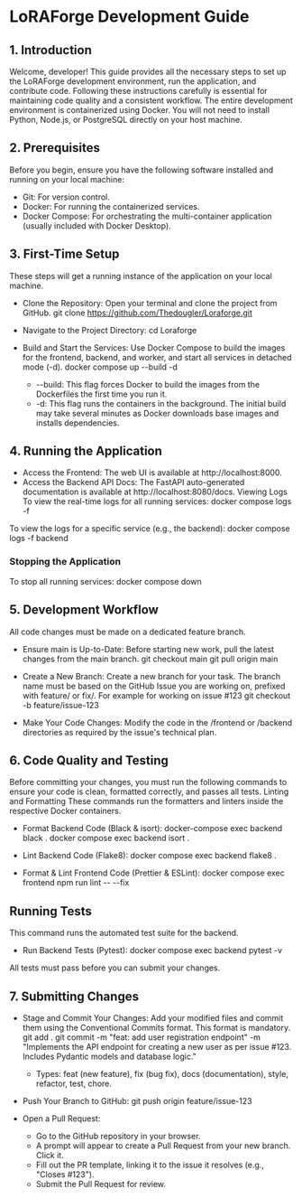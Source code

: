 # LoRAForge Development Guide
## 1. Introduction
Welcome, developer! This guide provides all the necessary steps to set up the LoRAForge development environment, run the application, and contribute code. Following these instructions carefully is essential for maintaining code quality and a consistent workflow.
The entire development environment is containerized using Docker. You will not need to install Python, Node.js, or PostgreSQL directly on your host machine.
## 2. Prerequisites
Before you begin, ensure you have the following software installed and running on your local machine:
 * Git: For version control.
 * Docker: For running the containerized services.
 * Docker Compose: For orchestrating the multi-container application (usually included with Docker Desktop).
## 3. First-Time Setup
These steps will get a running instance of the application on your local machine.
 * Clone the Repository:
   Open your terminal and clone the project from GitHub.
   git clone https://github.com/Thedougler/Loraforge.git

 * Navigate to the Project Directory:
   cd Loraforge

 * Build and Start the Services:
   Use Docker Compose to build the images for the frontend, backend, and worker, and start all services in detached mode (-d).
   docker compose up --build -d

   * --build: This flag forces Docker to build the images from the Dockerfiles the first time you run it.
   * -d: This flag runs the containers in the background.
The initial build may take several minutes as Docker downloads base images and installs dependencies.
## 4. Running the Application
 * Access the Frontend: The web UI is available at http://localhost:8000.
 * Access the Backend API Docs: The FastAPI auto-generated documentation is available at http://localhost:8080/docs.
Viewing Logs
To view the real-time logs for all running services:
docker compose logs -f

To view the logs for a specific service (e.g., the backend):
docker compose logs -f backend

### Stopping the Application
To stop all running services:
docker compose down

## 5. Development Workflow
All code changes must be made on a dedicated feature branch.
 * Ensure main is Up-to-Date:
   Before starting new work, pull the latest changes from the main branch.
   git checkout main
git pull origin main

 * Create a New Branch:
   Create a new branch for your task. The branch name must be based on the GitHub Issue you are working on, prefixed with feature/ or fix/.
   For example for working on issue #123
git checkout -b feature/issue-123

 * Make Your Code Changes:
   Modify the code in the /frontend or /backend directories as required by the issue's technical plan.
## 6. Code Quality and Testing
Before committing your changes, you must run the following commands to ensure your code is clean, formatted correctly, and passes all tests.
Linting and Formatting
These commands run the formatters and linters inside the respective Docker containers.
 * Format Backend Code (Black & isort):
   docker-compose exec backend black .
docker compose exec backend isort .

 * Lint Backend Code (Flake8):
   docker compose exec backend flake8 .

 * Format & Lint Frontend Code (Prettier & ESLint):
   docker compose exec frontend npm run lint -- --fix

## Running Tests
This command runs the automated test suite for the backend.
 * Run Backend Tests (Pytest):
   docker compose exec backend pytest -v

All tests must pass before you can submit your changes.
## 7. Submitting Changes
 * Stage and Commit Your Changes:
   Add your modified files and commit them using the Conventional Commits format. This format is mandatory.
   git add .
git commit -m "feat: add user registration endpoint" -m "Implements the API endpoint for creating a new user as per issue #123. Includes Pydantic models and database logic."

   * Types: feat (new feature), fix (bug fix), docs (documentation), style, refactor, test, chore.
 * Push Your Branch to GitHub:
   git push origin feature/issue-123

 * Open a Pull Request:
   * Go to the GitHub repository in your browser.
   * A prompt will appear to create a Pull Request from your new branch. Click it.
   * Fill out the PR template, linking it to the issue it resolves (e.g., "Closes #123").
   * Submit the Pull Request for review.
